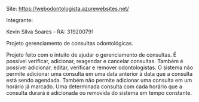 Site: https://webodontologista.azurewebsites.net/

Integrante:

Kevin Silva Soares - RA: 319200791

Projeto gerenciamento de consultas odontológicas.

Projeto feito com o intuito de ajudar o gerenciamento de consultas. É possível verificar, adicionar, reagendar e cancelar consultas.
Também é possível adicionar, editar, verificar e remover odontologistas.
O sistema não permite adicionar uma consulta em uma data anterior à data que a consulta está sendo agendada.
Também não permite adicionar uma consulta em um horário já marcado.
Uma determinada consulta com cada horário que a consulta durará é adicionada ou removida do sistema em tempo constante.